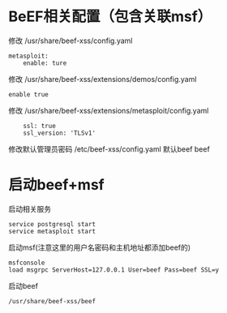 # BeEF相关配置（包含关联msf）
修改 /usr/share/beef-xss/config.yaml
```
metasploit:
	enable: ture
```
修改 /usr/share/beef-xss/extensions/demos/config.yaml
```
enable true
```
修改 /usr/share/beef-xss/extensions/metasploit/config.yaml
```
	ssl: true
	ssl_version: 'TLSv1'
```
修改默认管理员密码 /etc/beef-xss/config.yaml 默认beef beef

# 启动beef+msf
启动相关服务
```
service postgresql start
service metasploit start
```
启动msf(注意这里的用户名密码和主机地址都添加beef的)
```
msfconsole
load msgrpc ServerHost=127.0.0.1 User=beef Pass=beef SSL=y
```
启动beef
```
/usr/share/beef-xss/beef
```